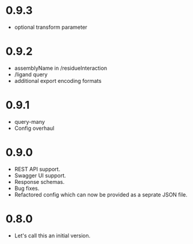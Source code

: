 # 0.9.3
* optional transform parameter

# 0.9.2
* assemblyName in /residueInteraction
* /ligand query
* additional export encoding formats

# 0.9.1
* query-many
* Config overhaul

# 0.9.0
* REST API support.
* Swagger UI support.
* Response schemas.
* Bug fixes.
* Refactored config which can now be provided as a seprate JSON file.

# 0.8.0
* Let's call this an initial version.